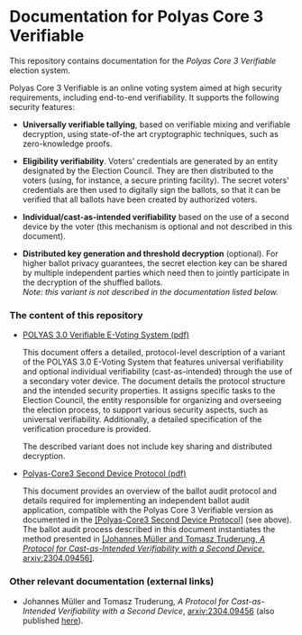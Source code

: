 # Documentation for Polyas Core 3 Verifiable

This repository contains documentation for the _Polyas Core 3
Verifiable_ election system.

Polyas Core 3 Verifiable is an online voting system aimed at high
security requirements, including end-to-end verifiability. It supports
the following security features:

* **Universally verifiable tallying**, based on verifiable mixing and
  verifiable decryption, using state-of-the art cryptographic
  techniques, such as zero-knowledge proofs.

* **Eligibility verifiability**. Voters’ credentials are generated by an
  entity designated by the Election Council. They are then distributed
  to the voters (using, for instance, a secure printing facility). The
  secret voters' credentials are then used to digitally sign the
  ballots, so that it can be verified that all ballots have been created
  by authorized voters.

* **Individual/cast-as-intended verifiability** based on the use of a
  second device by the voter (this mechanism is optional and not
  described in this document).

* **Distributed key generation and threshold decryption** (optional).
  For higher ballot privacy guarantees, the secret election key can be
  shared by multiple independent parties which need then to jointly
  participate in the decryption of the shuffled ballots.  
  *Note: this variant is not described in the documentation listed below.*

### The content of this repository

 * [POLYAS 3.0 Verifiable E-Voting System (pdf)](pdf/polyas3.0-verifiable.pdf)

   This document offers a detailed, protocol-level description of a
   variant of the POLYAS 3.0 E-Voting System that features universal
   verifiability and optional individual verifiability (cast-as-intended)
   through the use of a secondary voter device.
   The document details the protocol structure and the intended security
   properties. It assigns specific tasks to the Election Council, the entity
   responsible for organizing and overseeing the election process, to support
   various security aspects, such as universal verifiability. Additionally, a
   detailed specification of the verification procedure is provided.

   The described variant does not include key sharing and distributed decryption.

 * [Polyas-Core3 Second Device Protocol (pdf)](pdf/second-device-spec.pdf)

   This document provides an overview of the ballot audit protocol and details
   required for implementing an independent ballot audit application,
   compatible with the Polyas Core 3 Verifiable version as documented in the
   [[Polyas-Core3 Second Device Protocol]](pdf/second-device-spec.pdf) (see
   above).  The ballot audit process described in this document instantiates
   the method presented in [[Johannes Müller and Tomasz Truderung, _A Protocol
   for Cast-as-Intended Verifiability with a Second Device_,
   arxiv:2304.09456]](https://arxiv.org/pdf/2304.09456).


 ### Other relevant documentation (external links)


  * Johannes Müller and Tomasz Truderung, _A Protocol for Cast-as-Intended Verifiability with a Second Device_,
  [arxiv:2304.09456](https://arxiv.org/pdf/2304.09456)
  (also published [here](https://link.springer.com/chapter/10.1007/978-3-031-43756-4_8)).

  
